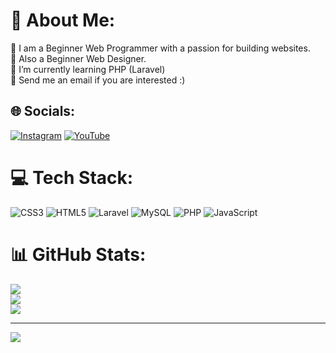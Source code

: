 # 💫 About Me:
🔭 I am a Beginner Web Programmer with a passion for building websites.<br>👯 Also a Beginner Web Designer.<br>🌱 I’m currently learning PHP (Laravel)<br>💬 Send me an email if you are interested :)<br>


## 🌐 Socials:
[![Instagram](https://img.shields.io/badge/Instagram-%23E4405F.svg?logo=Instagram&logoColor=white)](https://instagram.com/tvladislav54) [![YouTube](https://img.shields.io/badge/YouTube-%23FF0000.svg?logo=YouTube&logoColor=white)](https://youtube.com/c/UCp10EEALXBeEjPTlB23KGUg) 

# 💻 Tech Stack:
![CSS3](https://img.shields.io/badge/css3-%231572B6.svg?style=plastic&logo=css3&logoColor=white) ![HTML5](https://img.shields.io/badge/html5-%23E34F26.svg?style=plastic&logo=html5&logoColor=white) ![Laravel](https://img.shields.io/badge/laravel-%23FF2D20.svg?style=plastic&logo=laravel&logoColor=white) ![MySQL](https://img.shields.io/badge/mysql-%2300f.svg?style=plastic&logo=mysql&logoColor=white) ![PHP](https://img.shields.io/badge/php-%23777BB4.svg?style=plastic&logo=php&logoColor=white) ![JavaScript](https://img.shields.io/badge/javascript-%23323330.svg?style=plastic&logo=javascript&logoColor=%23F7DF1E)
# 📊 GitHub Stats:
![](https://github-readme-stats.vercel.app/api?username=Vlados-XiMiK&theme=prussian&hide_border=false&include_all_commits=true&count_private=false)<br/>
![](https://github-readme-streak-stats.herokuapp.com/?user=Vlados-XiMiK&theme=prussian&hide_border=false)<br/>
![](https://github-readme-stats.vercel.app/api/top-langs/?username=Vlados-XiMiK&theme=prussian&hide_border=false&include_all_commits=true&count_private=false&layout=compact)

---
[![](https://visitcount.itsvg.in/api?id=Vlados-XiMiK&icon=1&color=1)](https://visitcount.itsvg.in)
